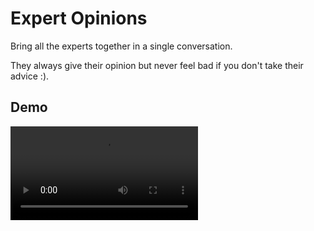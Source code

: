 # Expert Opinions

Bring all the experts together in a single conversation.

They always give their opinion but never feel bad if you don't take their advice :).

## Demo

<video src='Expert Opinions.mp4' controls />





